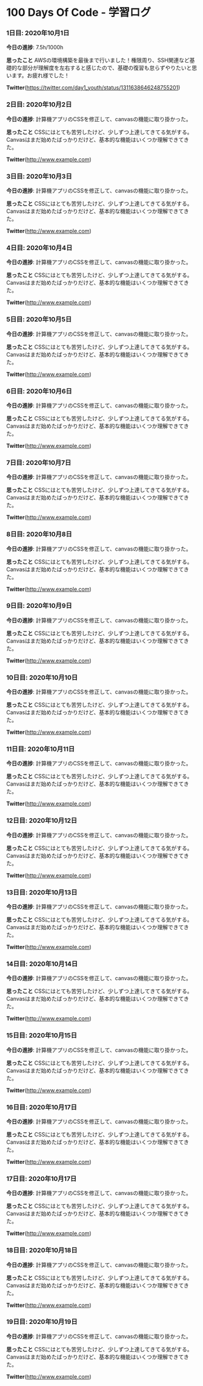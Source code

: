 # 100 Days Of Code - 学習ログ

### 1日目: 2020年10月1日

**今日の進捗**: 7.5h/1000h

**思ったこと** AWSの環境構築を最後まで行いました！権限周り、SSH関連など基礎的な部分が理解度を左右すると感じたので、基礎の復習も怠らずやりたいと思います。お疲れ様でした！

**Twitter**(https://twitter.com/day1_youth/status/1311638646248755201)



### 2日目: 2020年10月2日

**今日の進捗**: 計算機アプリのCSSを修正して、canvasの機能に取り掛かった。

**思ったこと** CSSにはとても苦労したけど、少しずつ上達してきてる気がする。Canvasはまだ始めたばっかりだけど、基本的な機能はいくつか理解できてきた。

**Twitter**(http://www.example.com)



### 3日目: 2020年10月3日

**今日の進捗**: 計算機アプリのCSSを修正して、canvasの機能に取り掛かった。

**思ったこと** CSSにはとても苦労したけど、少しずつ上達してきてる気がする。Canvasはまだ始めたばっかりだけど、基本的な機能はいくつか理解できてきた。

**Twitter**(http://www.example.com)



### 4日目: 2020年10月4日

**今日の進捗**: 計算機アプリのCSSを修正して、canvasの機能に取り掛かった。

**思ったこと** CSSにはとても苦労したけど、少しずつ上達してきてる気がする。Canvasはまだ始めたばっかりだけど、基本的な機能はいくつか理解できてきた。

**Twitter**(http://www.example.com)



### 5日目: 2020年10月5日

**今日の進捗**: 計算機アプリのCSSを修正して、canvasの機能に取り掛かった。

**思ったこと** CSSにはとても苦労したけど、少しずつ上達してきてる気がする。Canvasはまだ始めたばっかりだけど、基本的な機能はいくつか理解できてきた。

**Twitter**(http://www.example.com)



### 6日目: 2020年10月6日

**今日の進捗**: 計算機アプリのCSSを修正して、canvasの機能に取り掛かった。

**思ったこと** CSSにはとても苦労したけど、少しずつ上達してきてる気がする。Canvasはまだ始めたばっかりだけど、基本的な機能はいくつか理解できてきた。

**Twitter**(http://www.example.com)



### 7日目: 2020年10月7日

**今日の進捗**: 計算機アプリのCSSを修正して、canvasの機能に取り掛かった。

**思ったこと** CSSにはとても苦労したけど、少しずつ上達してきてる気がする。Canvasはまだ始めたばっかりだけど、基本的な機能はいくつか理解できてきた。

**Twitter**(http://www.example.com)



### 8日目: 2020年10月8日

**今日の進捗**: 計算機アプリのCSSを修正して、canvasの機能に取り掛かった。

**思ったこと** CSSにはとても苦労したけど、少しずつ上達してきてる気がする。Canvasはまだ始めたばっかりだけど、基本的な機能はいくつか理解できてきた。

**Twitter**(http://www.example.com)



### 9日目: 2020年10月9日

**今日の進捗**: 計算機アプリのCSSを修正して、canvasの機能に取り掛かった。

**思ったこと** CSSにはとても苦労したけど、少しずつ上達してきてる気がする。Canvasはまだ始めたばっかりだけど、基本的な機能はいくつか理解できてきた。

**Twitter**(http://www.example.com)



### 10日目: 2020年10月10日

**今日の進捗**: 計算機アプリのCSSを修正して、canvasの機能に取り掛かった。

**思ったこと** CSSにはとても苦労したけど、少しずつ上達してきてる気がする。Canvasはまだ始めたばっかりだけど、基本的な機能はいくつか理解できてきた。

**Twitter**(http://www.example.com)



### 11日目: 2020年10月11日

**今日の進捗**: 計算機アプリのCSSを修正して、canvasの機能に取り掛かった。

**思ったこと** CSSにはとても苦労したけど、少しずつ上達してきてる気がする。Canvasはまだ始めたばっかりだけど、基本的な機能はいくつか理解できてきた。

**Twitter**(http://www.example.com)



### 12日目: 2020年10月12日

**今日の進捗**: 計算機アプリのCSSを修正して、canvasの機能に取り掛かった。

**思ったこと** CSSにはとても苦労したけど、少しずつ上達してきてる気がする。Canvasはまだ始めたばっかりだけど、基本的な機能はいくつか理解できてきた。

**Twitter**(http://www.example.com)



### 13日目: 2020年10月13日

**今日の進捗**: 計算機アプリのCSSを修正して、canvasの機能に取り掛かった。

**思ったこと** CSSにはとても苦労したけど、少しずつ上達してきてる気がする。Canvasはまだ始めたばっかりだけど、基本的な機能はいくつか理解できてきた。

**Twitter**(http://www.example.com)



### 14日目: 2020年10月14日

**今日の進捗**: 計算機アプリのCSSを修正して、canvasの機能に取り掛かった。

**思ったこと** CSSにはとても苦労したけど、少しずつ上達してきてる気がする。Canvasはまだ始めたばっかりだけど、基本的な機能はいくつか理解できてきた。

**Twitter**(http://www.example.com)



### 15日目: 2020年10月15日

**今日の進捗**: 計算機アプリのCSSを修正して、canvasの機能に取り掛かった。

**思ったこと** CSSにはとても苦労したけど、少しずつ上達してきてる気がする。Canvasはまだ始めたばっかりだけど、基本的な機能はいくつか理解できてきた。

**Twitter**(http://www.example.com)



### 16日目: 2020年10月17日

**今日の進捗**: 計算機アプリのCSSを修正して、canvasの機能に取り掛かった。

**思ったこと** CSSにはとても苦労したけど、少しずつ上達してきてる気がする。Canvasはまだ始めたばっかりだけど、基本的な機能はいくつか理解できてきた。

**Twitter**(http://www.example.com)



### 17日目: 2020年10月17日

**今日の進捗**: 計算機アプリのCSSを修正して、canvasの機能に取り掛かった。

**思ったこと** CSSにはとても苦労したけど、少しずつ上達してきてる気がする。Canvasはまだ始めたばっかりだけど、基本的な機能はいくつか理解できてきた。

**Twitter**(http://www.example.com)



### 18日目: 2020年10月18日

**今日の進捗**: 計算機アプリのCSSを修正して、canvasの機能に取り掛かった。

**思ったこと** CSSにはとても苦労したけど、少しずつ上達してきてる気がする。Canvasはまだ始めたばっかりだけど、基本的な機能はいくつか理解できてきた。

**Twitter**(http://www.example.com)



### 19日目: 2020年10月19日

**今日の進捗**: 計算機アプリのCSSを修正して、canvasの機能に取り掛かった。

**思ったこと** CSSにはとても苦労したけど、少しずつ上達してきてる気がする。Canvasはまだ始めたばっかりだけど、基本的な機能はいくつか理解できてきた。

**Twitter**(http://www.example.com)





